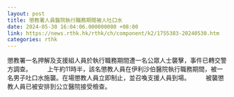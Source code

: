 ```yaml
---
layout: post
title: 懲教署人員醫院執行職務期間被人吐口水
date: 2024-05-30 16:04:06.000000000 +08:00
link: https://news.rthk.hk/rthk/ch/component/k2/1755383-20240530.htm
categories: rthk
---
```


懲教署一名押解及支援組人員於執行職務期間遭一名公眾人士襲擊，事件已轉交警方調查。
　　 
上午約11時半，該名懲教人員在伊利沙伯醫院執行職務期間，被一名男子吐口水施襲。在場懲教人員立即制止，並召喚支援人員到場。
　　 
被襲懲教人員已被安排到公立醫院接受檢查。
